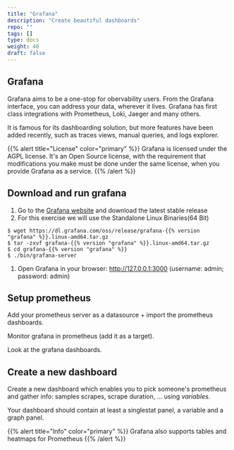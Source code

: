 ```yaml
---
title: "Grafana"
description: "Create beautiful dashboards"
repo: ""
tags: []
type: docs
weight: 40
draft: false
---
```


## Grafana

Grafana aims to be a one-stop for obervability users. From the Grafana
interface, you can address your data, wherever it lives. Grafana has first class
integrations with Prometheus, Loki, Jaeger and many others.

It is famous for its dashboarding solution, but more features have been added
recently, such as traces views, manual queries, and logs explorer.

{{% alert title="License" color="primary" %}}
Grafana is licensed under the AGPL license. It's an Open Source license, with
the requirement that modifications you make must be done under the same license,
when you provide Grafana as a service.
{{% /alert %}}


## Download and run grafana

1. Go to the [Grafana website](https://grafana.com/) and download the latest stable release
1. For this exercise we will use the Standalone Linux Binaries(64 Bit)
  ```shell
  $ wget https://dl.grafana.com/oss/release/grafana-{{% version "grafana" %}}.linux-amd64.tar.gz
  $ tar -zxvf grafana-{{% version "grafana" %}}.linux-amd64.tar.gz
  $ cd grafana-{{% version "grafana" %}}
  $ ./bin/grafana-server
  ```
1. Open Grafana in your browser: http://127.0.0.1:3000 (username: admin;
   password: admin)


## Setup prometheus

Add your prometheus server as a datasource + import the prometheus dashboards.

Monitor grafana in prometheus (add it as a target).

Look at the grafana dashboards.


## Create a new dashboard

Create a new dashboard which enables you to pick someone's prometheus and gather
info: samples scrapes, scrape duration, ... using *variables*.


Your dashboard should contain at least a singlestat panel, a variable and a graph
panel.

{{% alert title="Info" color="primary" %}}
Grafana also supports tables and heatmaps for Prometheus
{{% /alert %}}
